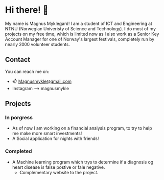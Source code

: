 # Hi there! 👋

My name is Magnus Myklegard! I am a student of ICT and Engineering at NTNU (Norwegian Univeristy of Science and Technology).
I do most of my projects on my free time, which is limited now as I also work as a Senior Key Account Manager for one of Norway's largest festivals, completely run by nearly 2000 volunteer students. 

## Contact
You can reach me on:
 - 📫 Magnusmykle@gmail.com
 - Instagram --> magnusmykle
 
## Projects

### In porgress
- As of now I am working on a financial analysis program, to try to help me make more smart investments!
- A Social application for nights with friends!


### Completed
- A Machine learning program which trys to determine if a diagnosis og heart disease is false postive or fale negative.
  - Complementary website to the project.




<!--
**Mykle96/Mykle96** is a ✨ _special_ ✨ repository because its `README.md` (this file) appears on your GitHub profile.

Here are some ideas to get you started:

- 🔭 I’m currently working on ...
- 🌱 I’m currently learning ...
- 👯 I’m looking to collaborate on ...
- 🤔 I’m looking for help with ...
- 💬 Ask me about ...
- 📫 How to reach me: ...
- 😄 Pronouns: ...
- ⚡ Fun fact: ...
-->
